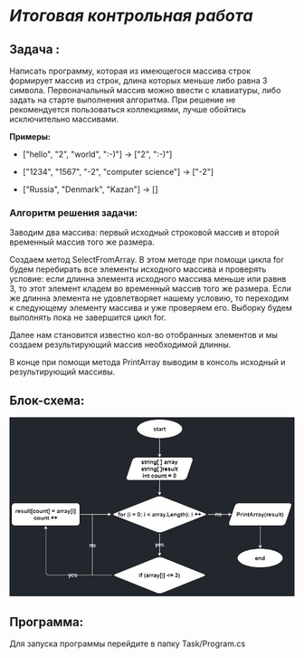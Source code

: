 # ___Итоговая контрольная работа___

## __Задача__ :

Написать программу, которая из имеющегося массива строк формирует массив из строк, длина которых меньше либо равна 3 символа. Первоначальный массив можно ввести с клавиатуры, либо задать на старте выполнения алгоритма. При решение не рекомендуется пользоваться коллекциями, лучше обойтись исключительно массивами.

__Примеры:__

* ["hello", "2", "world", ":-)"] -> ["2", ":-)"]

* ["1234", "1567", "-2", "computer science"] -> ["-2"]

* ["Russia", "Denmark", "Kazan"] -> []

### __Алгоритм решения задачи__:

Заводим два массива: первый исходный строковой массив и второй временный массив того же размера. 

Создаем метод SelectFromArray. В этом методе при помощи цикла for будем перебирать все элементы исходного массива и проверять условие: если длинна элемента исходного массива меньше или равнв 3, то этот элемент кладем во временный массив того же размера. Если же длинна элемента не удовлетворяет нашему условию, то переходим к следующему элементу массива и уже проверяем его. Выборку будем выполнять пока не завершится цикл for.

Далее нам становится известно кол-во отобранных элементов и мы создаем результирующий массив необходимой длинны.

В конце при помощи метода PrintArray выводим в консоль исходный и результирующий массивы.

## __Блок-схема:__

![](https://github.com/genich79/FinalTask/blob/2d53ea1bae98d8e8e28ae9b924d05bed798a7038/diagram/diagram.jpg)

## Программа:

Для запуска программы перейдите в папку Task/Program.cs